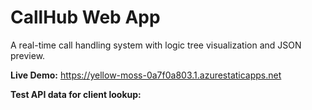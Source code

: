 # CallHub Web App

A real-time call handling system with logic tree visualization and JSON preview.

**Live Demo:** https://yellow-moss-0a7f0a803.1.azurestaticapps.net

**Test API data for client lookup:**